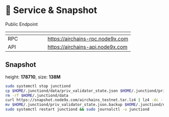 # 💾 Service & Snapshot

Public Endpoint

<table><thead><tr><th width="110.66668701171875"></th><th></th></tr></thead><tbody><tr><td>RPC</td><td><a href="https://airchains-rpc.node9x.com">https://airchains-rpc.node9x.com</a></td></tr><tr><td>API</td><td><a href="https://airchains-api.node9x.com">https://airchains-api.node9x.com</a></td></tr></tbody></table>

## Snapshot

height: **178710**, size: **138M**

```bash
sudo systemctl stop junctiond
cp $HOME/.junctiond/data/priv_validator_state.json $HOME/.junctiond/priv_validator_state.json.backup
rm -rf $HOME/.junctiond/data 
curl https://snapshot.node9x.com/airchains_testnet.tar.lz4 | lz4 -dc - | tar -xf - -C $HOME/.junctiond
mv $HOME/.junctiond/priv_validator_state.json.backup $HOME/.junctiond/data/priv_validator_state.json
sudo systemctl restart junctiond && sudo journalctl -u junctiond 
```
